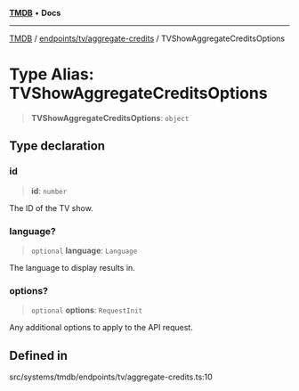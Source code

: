 [**TMDB**](../../../../README.md) • **Docs**

***

[TMDB](../../../../README.md) / [endpoints/tv/aggregate-credits](../README.md) / TVShowAggregateCreditsOptions

# Type Alias: TVShowAggregateCreditsOptions

> **TVShowAggregateCreditsOptions**: `object`

## Type declaration

### id

> **id**: `number`

The ID of the TV show.

### language?

> `optional` **language**: `Language`

The language to display results in.

### options?

> `optional` **options**: `RequestInit`

Any additional options to apply to the API request.

## Defined in

src/systems/tmdb/endpoints/tv/aggregate-credits.ts:10
